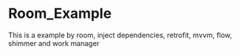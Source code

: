 # Room_Example
This is a example by room, inject dependencies, retrofit, mvvm, flow, shimmer and work manager
